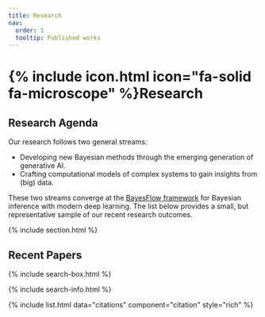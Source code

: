```yaml
---
title: Research
nav:
  order: 1
  tooltip: Published works
---
```


# {% include icon.html icon="fa-solid fa-microscope" %}Research

## Research Agenda

Our research follows two general streams:
- Developing new Bayesian methods through the emerging generation of generative AI.
- Crafting computational models of complex systems to gain insights from (big) data.

These two streams converge at the [BayesFlow framework](https://bayesflow.org) for Bayesian inference with modern deep learning.
The list below provides a small, but representative sample of our recent research outcomes.

{% include section.html %}

## Recent Papers

{% include search-box.html %}

{% include search-info.html %}

{% include list.html data="citations" component="citation" style="rich" %}
